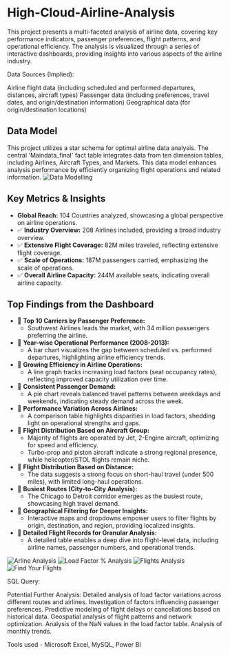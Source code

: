 # High-Cloud-Airline-Analysis
This project presents a multi-faceted analysis of airline data, covering key performance indicators, passenger preferences, flight patterns, and operational efficiency. The analysis is visualized through a series of interactive dashboards, providing insights into various aspects of the airline industry.

Data Sources (Implied):

Airline flight data (including scheduled and performed departures, distances, aircraft types)
Passenger data (including preferences, travel dates, and origin/destination information)
Geographical data (for origin/destination locations)

## Data Model
This project utilizes a star schema for optimal airline data analysis. The central 'Maindata_final' fact table integrates data from ten dimension tables, including Airlines, Aircraft Types, and Markets. This data model enhances analysis performance by efficiently organizing flight operations and related information.
![Data Modelling](https://github.com/user-attachments/assets/b392fbcd-3a16-4b95-8ea1-758277f6c502)

## Key Metrics & Insights

* **Global Reach:** 104 Countries analyzed, showcasing a global perspective on airline operations.
* ✅ **Industry Overview:** 208 Airlines included, providing a broad industry overview.
* ✅ **Extensive Flight Coverage:** 82M miles traveled, reflecting extensive flight coverage.
* ✅ **Scale of Operations:** 187M passengers carried, emphasizing the scale of operations.
* ✅ **Overall Airline Capacity:** 244M available seats, indicating overall airline capacity.

## Top Findings from the Dashboard

* 📌 **Top 10 Carriers by Passenger Preference:**
    * Southwest Airlines leads the market, with 34 million passengers preferring the airline.
* 📌 **Year-wise Operational Performance (2008-2013):**
    * A bar chart visualizes the gap between scheduled vs. performed departures, highlighting airline efficiency trends.
* 📌 **Growing Efficiency in Airline Operations:**
    * A line graph tracks increasing load factors (seat occupancy rates), reflecting improved capacity utilization over time.
* 📌 **Consistent Passenger Demand:**
    * A pie chart reveals balanced travel patterns between weekdays and weekends, indicating steady demand across the week.
* 📌 **Performance Variation Across Airlines:**
    * A comparison table highlights disparities in load factors, shedding light on operational strengths and gaps.
* 📌 **Flight Distribution Based on Aircraft Group:**
    * Majority of flights are operated by Jet, 2-Engine aircraft, optimizing for speed and efficiency.
    * Turbo-prop and piston aircraft indicate a strong regional presence, while helicopter/STOL flights remain niche.
* 📌 **Flight Distribution Based on Distance:**
    * The data suggests a strong focus on short-haul travel (under 500 miles), with limited long-haul operations.
* 📌 **Busiest Routes (City-to-City Analysis):**
    * The Chicago to Detroit corridor emerges as the busiest route, showcasing high travel demand.
* 📌 **Geographical Filtering for Deeper Insights:**
    * Interactive maps and dropdowns empower users to filter flights by origin, destination, and region, providing localized insights.
* 📌 **Detailed Flight Records for Granular Analysis:**
    * A detailed table enables a deep dive into flight-level data, including airline names, passenger numbers, and operational trends.



![Arline Analysis](https://github.com/user-attachments/assets/5e7e8693-2aac-4402-b2da-3243921c87bb)
![Load Factor % Analysis](https://github.com/user-attachments/assets/19189aaf-96dd-4b43-9e71-d407a3df3354)
![Flights Analysis](https://github.com/user-attachments/assets/d82bd95a-5a73-4c9b-b4da-ec757542ad24)
![Find Your Flights](https://github.com/user-attachments/assets/0978d449-0e8f-49fe-9be9-860d30eef46d)

SQL Query:

Potential Further Analysis:
Detailed analysis of load factor variations across different routes and airlines.
Investigation of factors influencing passenger preferences.
Predictive modeling of flight delays or cancellations based on historical data.
Geospatial analysis of flight patterns and network optimization.
Analysis of the NaN values in the load factor table.
Analysis of monthly trends.


Tools used - Microsoft Excel, MySQL, Power BI
